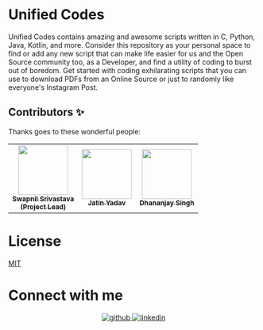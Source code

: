 # Unified Codes
Unified Codes contains amazing and awesome scripts written in C, Python, Java, Kotlin, and more. Consider this repository as your personal space to find or add any new script that can make life easier for us and the Open Source community too, as a Developer, and find a utility of coding to burst out of boredom. Get started with coding exhilarating scripts that you can use to download PDFs from an Online Source or just to randomly like everyone's Instagram Post.

## Contributors ✨
Thanks goes to these wonderful people:
<table>
    <tr>
      <td align="center"><a href="https://swapnilsparsh.github.io/"><img src="https://avatars0.githubusercontent.com/u/69387608?s=460&u=6fe789d1b208bcbd21f6b95f641338fea7e999b9&v=4" width="100px;" alt=""/><br /><sub><b>Swapnil Srivastava<br>(Project Lead)</b></sub></a><br /></td>
      <td align="center"><a href="https://jatiinyadav.github.io/PersonalWeb/"><img src="https://avatars3.githubusercontent.com/u/73248007?s=400&u=689c6131cdead6c052bfd6f8d083e62fbfd67d22&v=4" width="100px;" alt=""/><br /><sub><b>Jatin Yadav</b></sub></a><br /></td>
      <td align="center"><a href="https://github.com/Dhananjay1999singh"><img src="https://avatars0.githubusercontent.com/u/66172170?s=400&u=70c9d4dcadc273a0c0d627bcc0c4214388543dba&v=4" width="100px;" alt=""/><br /><sub><b>Dhananjay Singh</b></sub></a><br /></td>
    </tr>
</table>

# License
[MIT](https://github.com/swapnilsparsh/Unified-Codes/blob/master/LICENSE)

# Connect with me
<div align="center">
<a href="https://github.com/swapnilsparsh" target="_blank">
<img src=https://img.shields.io/badge/github-%2324292e.svg?&style=for-the-badge&logo=github&logoColor=white alt=github style="margin-bottom: 5px;" />
</a>
<a href="https://www.linkedin.com/in/swapnil-srivastava-sparsh/" target="_blank">
<img src=https://img.shields.io/badge/linkedin-%231E77B5.svg?&style=for-the-badge&logo=linkedin&logoColor=white alt=linkedin style="margin-bottom: 5px;" />
</a> 
</div>  
